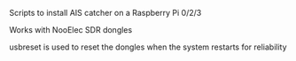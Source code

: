 Scripts to install AIS catcher on a Raspberry Pi 0/2/3

Works with NooElec SDR dongles

usbreset is used to reset the dongles when the system restarts for reliability
